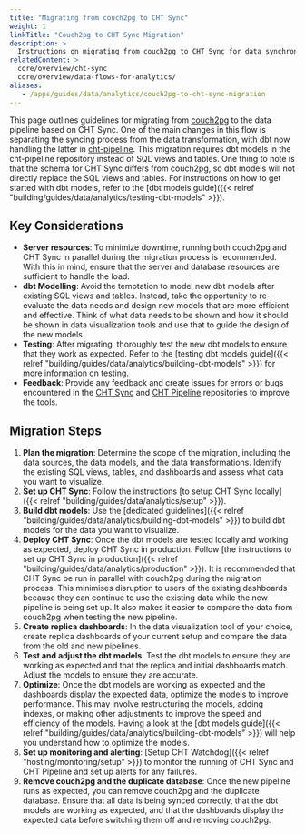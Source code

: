```yaml
---
title: "Migrating from couch2pg to CHT Sync"
weight: 1
linkTitle: "Couch2pg to CHT Sync Migration"
description: >
  Instructions on migrating from couch2pg to CHT Sync for data synchronization and analytics.
relatedContent: >
  core/overview/cht-sync
  core/overview/data-flows-for-analytics/
aliases:
   - /apps/guides/data/analytics/couch2pg-to-cht-sync-migration
---
```


This page outlines guidelines for migrating from [couch2pg](https://github.com/medic/cht-couch2pg) to the data pipeline based on CHT Sync. One of the main changes in this flow is separating the syncing process from the data transformation, with dbt now handling the latter in [cht-pipeline](https://github.com/medic/cht-pipeline/). This migration requires dbt models in the cht-pipeline repository instead of SQL views and tables. One thing to note is that the schema for CHT Sync differs from couch2pg, so dbt models will not directly replace the SQL views and tables. For instructions on how to get started with dbt models, refer to the [dbt models guide]({{< relref "building/guides/data/analytics/testing-dbt-models" >}}).

## Key Considerations
- **Server resources**: To minimize downtime, running both couch2pg and CHT Sync in parallel during the migration process is recommended. With this in mind, ensure that the server and database resources are sufficient to handle the load.
- **dbt Modelling**: Avoid the temptation to model new dbt models after existing SQL views and tables. Instead, take the opportunity to re-evaluate the data needs and design new models that are more efficient and effective. Think of what data needs to be shown and how it should be shown in data visualization tools and use that to guide the design of the new models.
- **Testing**: After migrating, thoroughly test the new dbt models to ensure that they work as expected. Refer to the [testing dbt models guide]({{< relref "building/guides/data/analytics/building-dbt-models" >}}) for more information on testing.
- **Feedback**: Provide any feedback and create issues for errors or bugs encountered in the [CHT Sync](https://github.com/medic/cht-sync) and [CHT Pipeline](https://github.com/medic/cht-pipeline/) repositories to improve the tools.

## Migration Steps
1. **Plan the migration**: Determine the scope of the migration, including the data sources, the data models, and the data transformations. Identify the existing SQL views, tables, and dashboards and assess what data you want to visualize. 
1. **Set up CHT Sync**: Follow the instructions [to setup CHT Sync locally]({{< relref "building/guides/data/analytics/setup" >}}).
1. **Build dbt models**:  Use the [dedicated guidelines]({{< relref "building/guides/data/analytics/building-dbt-models" >}}) to build dbt models for the data you want to visualize.
1. **Deploy CHT Sync**: Once the dbt models are tested locally and working as expected, deploy CHT Sync in production. Follow [the instructions to set up CHT Sync in production]({{< relref "building/guides/data/analytics/production" >}}). It is recommended that CHT Sync be run in parallel with couch2pg during the migration process. This minimises disruption to users of the existing dashboards because they can continue to use the existing data while the new pipeline is being set up. It also makes it easier to compare the data from couch2pg when testing the new pipeline.
1. **Create replica dashboards**: In the data visualization tool of your choice, create replica dashboards of your current setup and compare the data from the old and new pipelines.
1. **Test and adjust the dbt models**: Test the dbt models to ensure they are working as expected and that the replica and initial dashboards match. Adjust the models to ensure they are accurate.
1. **Optimize**: Once the dbt models are working as expected and the dashboards display the expected data, optimize the models to improve performance. This may involve restructuring the models, adding indexes, or making other adjustments to improve the speed and efficiency of the models. Having a look at the [dbt models guide]({{< relref "building/guides/data/analytics/building-dbt-models" >}}) will help you understand how to optimize the models.
1. **Set up monitoring and alerting**: [Setup CHT Watchdog]({{< relref "hosting/monitoring/setup" >}}) to monitor the running of CHT Sync and CHT Pipeline and set up alerts for any failures.
1. **Remove couch2pg and the duplicate database**: Once the new pipeline runs as expected, you can remove couch2pg and the duplicate database. Ensure that all data is being synced correctly, that the dbt models are working as expected, and that the dashboards display the expected data before switching them off and removing couch2pg.
